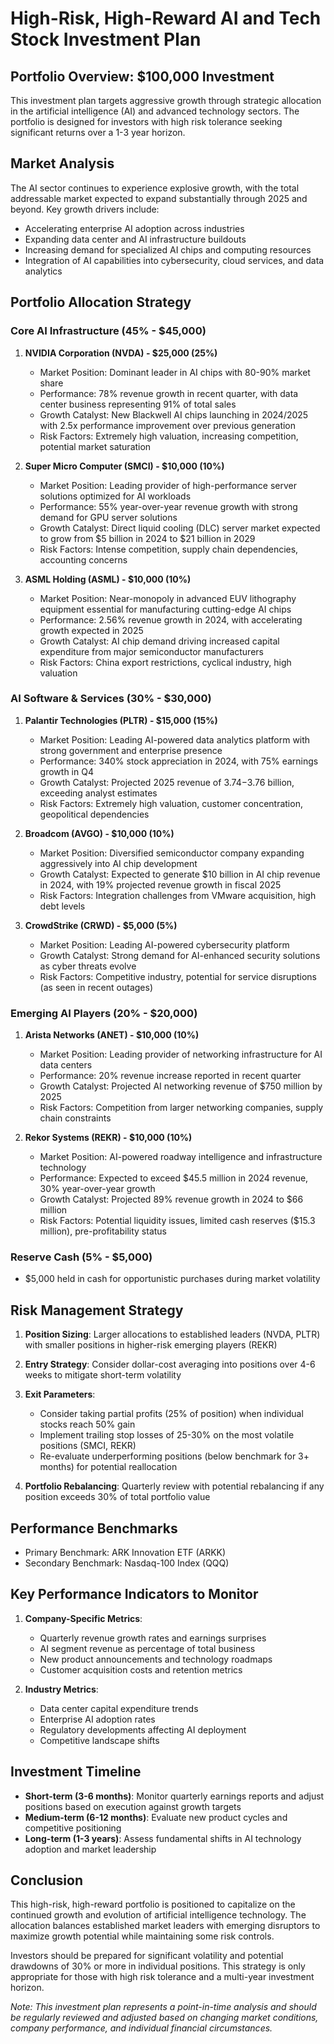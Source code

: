 # High-Risk, High-Reward AI and Tech Stock Investment Plan

## Portfolio Overview: $100,000 Investment

This investment plan targets aggressive growth through strategic allocation in the artificial intelligence (AI) and advanced technology sectors. The portfolio is designed for investors with high risk tolerance seeking significant returns over a 1-3 year horizon.

## Market Analysis

The AI sector continues to experience explosive growth, with the total addressable market expected to expand substantially through 2025 and beyond. Key growth drivers include:

- Accelerating enterprise AI adoption across industries
- Expanding data center and AI infrastructure buildouts
- Increasing demand for specialized AI chips and computing resources
- Integration of AI capabilities into cybersecurity, cloud services, and data analytics

## Portfolio Allocation Strategy

### Core AI Infrastructure (45% - $45,000)

1. **NVIDIA Corporation (NVDA) - $25,000 (25%)**
   - Market Position: Dominant leader in AI chips with 80-90% market share
   - Performance: 78% revenue growth in recent quarter, with data center business representing 91% of total sales
   - Growth Catalyst: New Blackwell AI chips launching in 2024/2025 with 2.5x performance improvement over previous generation
   - Risk Factors: Extremely high valuation, increasing competition, potential market saturation

2. **Super Micro Computer (SMCI) - $10,000 (10%)**
   - Market Position: Leading provider of high-performance server solutions optimized for AI workloads
   - Performance: 55% year-over-year revenue growth with strong demand for GPU server solutions
   - Growth Catalyst: Direct liquid cooling (DLC) server market expected to grow from $5 billion in 2024 to $21 billion in 2029
   - Risk Factors: Intense competition, supply chain dependencies, accounting concerns

3. **ASML Holding (ASML) - $10,000 (10%)**
   - Market Position: Near-monopoly in advanced EUV lithography equipment essential for manufacturing cutting-edge AI chips
   - Performance: 2.56% revenue growth in 2024, with accelerating growth expected in 2025
   - Growth Catalyst: AI chip demand driving increased capital expenditure from major semiconductor manufacturers
   - Risk Factors: China export restrictions, cyclical industry, high valuation

### AI Software & Services (30% - $30,000)

1. **Palantir Technologies (PLTR) - $15,000 (15%)**
   - Market Position: Leading AI-powered data analytics platform with strong government and enterprise presence
   - Performance: 340% stock appreciation in 2024, with 75% earnings growth in Q4
   - Growth Catalyst: Projected 2025 revenue of $3.74-$3.76 billion, exceeding analyst estimates
   - Risk Factors: Extremely high valuation, customer concentration, geopolitical dependencies

2. **Broadcom (AVGO) - $10,000 (10%)**
   - Market Position: Diversified semiconductor company expanding aggressively into AI chip development
   - Growth Catalyst: Expected to generate $10 billion in AI chip revenue in 2024, with 19% projected revenue growth in fiscal 2025
   - Risk Factors: Integration challenges from VMware acquisition, high debt levels

3. **CrowdStrike (CRWD) - $5,000 (5%)**
   - Market Position: Leading AI-powered cybersecurity platform
   - Growth Catalyst: Strong demand for AI-enhanced security solutions as cyber threats evolve
   - Risk Factors: Competitive industry, potential for service disruptions (as seen in recent outages)

### Emerging AI Players (20% - $20,000)

1. **Arista Networks (ANET) - $10,000 (10%)**
   - Market Position: Leading provider of networking infrastructure for AI data centers
   - Performance: 20% revenue increase reported in recent quarter
   - Growth Catalyst: Projected AI networking revenue of $750 million by 2025
   - Risk Factors: Competition from larger networking companies, supply chain constraints

2. **Rekor Systems (REKR) - $10,000 (10%)**
   - Market Position: AI-powered roadway intelligence and infrastructure technology
   - Performance: Expected to exceed $45.5 million in 2024 revenue, 30% year-over-year growth
   - Growth Catalyst: Projected 89% revenue growth in 2024 to $66 million
   - Risk Factors: Potential liquidity issues, limited cash reserves ($15.3 million), pre-profitability status

### Reserve Cash (5% - $5,000)

- $5,000 held in cash for opportunistic purchases during market volatility

## Risk Management Strategy

1. **Position Sizing**: Larger allocations to established leaders (NVDA, PLTR) with smaller positions in higher-risk emerging players (REKR)

2. **Entry Strategy**: Consider dollar-cost averaging into positions over 4-6 weeks to mitigate short-term volatility

3. **Exit Parameters**:
   - Consider taking partial profits (25% of position) when individual stocks reach 50% gain
   - Implement trailing stop losses of 25-30% on the most volatile positions (SMCI, REKR)
   - Re-evaluate underperforming positions (below benchmark for 3+ months) for potential reallocation

4. **Portfolio Rebalancing**: Quarterly review with potential rebalancing if any position exceeds 30% of total portfolio value

## Performance Benchmarks

- Primary Benchmark: ARK Innovation ETF (ARKK)
- Secondary Benchmark: Nasdaq-100 Index (QQQ)

## Key Performance Indicators to Monitor

1. **Company-Specific Metrics**:
   - Quarterly revenue growth rates and earnings surprises
   - AI segment revenue as percentage of total business
   - New product announcements and technology roadmaps
   - Customer acquisition costs and retention metrics

2. **Industry Metrics**:
   - Data center capital expenditure trends
   - Enterprise AI adoption rates
   - Regulatory developments affecting AI deployment
   - Competitive landscape shifts

## Investment Timeline

- **Short-term (3-6 months)**: Monitor quarterly earnings reports and adjust positions based on execution against growth targets
- **Medium-term (6-12 months)**: Evaluate new product cycles and competitive positioning
- **Long-term (1-3 years)**: Assess fundamental shifts in AI technology adoption and market leadership

## Conclusion

This high-risk, high-reward portfolio is positioned to capitalize on the continued growth and evolution of artificial intelligence technology. The allocation balances established market leaders with emerging disruptors to maximize growth potential while maintaining some risk controls.

Investors should be prepared for significant volatility and potential drawdowns of 30% or more in individual positions. This strategy is only appropriate for those with high risk tolerance and a multi-year investment horizon.

*Note: This investment plan represents a point-in-time analysis and should be regularly reviewed and adjusted based on changing market conditions, company performance, and individual financial circumstances.*